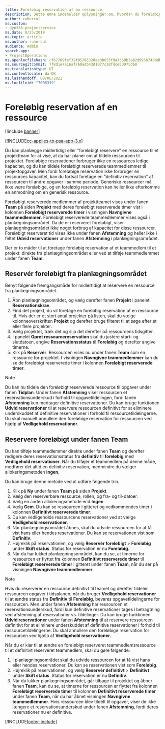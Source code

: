```yaml
---
title: Foreløbig reservation af en ressource
description: Dette emne indeholder oplysninger om, hvordan du foreløbigt planlægger eller foreløbigt reserverer projektteammedlemmer.
author: ruhercul
ms.custom:
- dyn365-projectservice
ms.date: 9/25/2019
ms.topic: article
ms.author: ruhercul
audience: Admin
search.app:
- ProjectOperations
ms.openlocfilehash: cf67769fef39f95785320ae38055f0a3359b3a82d996b740bdb5d51e864f3d56
ms.sourcegitcommit: 7f8d1e7a16af769adb43d1877c28fdce53975db8
ms.translationtype: HT
ms.contentlocale: da-DK
ms.lasthandoff: 08/06/2021
ms.locfileid: "7005339"
---
```

# <a name="soft-book-a-resource"></a>Foreløbig reservation af en ressource

[!include [banner](../includes/psa-now-project-operations.md)]

[!INCLUDE[cc-applies-to-psa-app-3.x](../includes/cc-applies-to-psa-app-3x.md)]

Du kan planlægge midlertidigt eller "foreløbigt reservere" en ressource til et projektteam for at vise, at du har planer om at tildele ressourcen til projektet. Foreløbige reservationer forbruger ikke en ressources ledige kapacitet, og du kan tildele foreløbigt reserverede teammedlemmer til projektopgaver. Men fordi foreløbige reservation ikke forbruger en ressources kapacitet, kan du fortsat foretage en "definitiv reservation" af ressourcen til andre opgaver i samme periode. Generiske ressourcer må ikke være foreløbige, og en foreløbig reservation kan heller ikke efterkomme en anmodning om en generisk ressource.

Foreløbigt reserverede medlemmer af projektteamet vises under fanen **Team** på siden **Projekt** med deres foreløbigt reserverede timer vist i kolonnen **Foreløbigt reserverede timer** i visningen **Navngivne teammedlemmer**. Foreløbigt reserverede teammedlemmer vises også i planlægningsområdet. Da de er reserveret foreløbigt, viser planlægningsområdet ikke noget forbrug af kapacitet for disse ressourcer. Foreløbigt reserveret tid vises ikke under fanen **Afstemning** og heller ikke i feltet **Udvid reservationer** under fanen **Afstemning** i planlægningsområdet. 

Der er to måder til at foretage foreløbig reservation af et teammedlem til et projekt: direkte fra planlægningsområdet eller ved at tilføje teammedlemmet under fanen **Team**. 

## <a name="soft-book-from-the-schedule-board"></a>Reservér foreløbigt fra planlægningsområdet
Benyt følgende fremgangsmåde for midlertidigt at reservere en ressource fra planlægningsområdet. 

1. Åbn planlægningsområdet, og vælg derefter fanen **Projekt** i panelet **Reservationskrav**.
2. Find det projekt, du vil foretage en foreløbig reservation af en ressource til. Hvis der er et stort antal projekter på listen, skal du vælge kolonneoverskriften **Projekt** og derefter bruge filteret til at søge efter et eller flere projekter.
3. Vælg projektet, træk det og slip det derefter på ressourcens tidsgitter.
5. I panelet **Opret ressourcereservation** skal du justere start- og slutdatoen, angive **Reservationsstatus** til **Foreløbig** og derefter angive timerne. 
6. Klik på **Reservér**. Ressourcen vises nu under fanen **Team** som en ressource for projektet. I visningen **Navngivne teammedlemmer** kan du se de foreløbigt reserverede timer i kolonnen **Foreløbigt reserverede timer**.

> [!NOTE]
> Du kan nu tildele den foreløbigt reserverede ressource til opgaver under fanen **Tidplan**. Under fanen **Afstemning** viser ressourcen et reservationsunderskud i forhold til opgavetildelingen, fordi fanen **Afstemning** kun medtager definitive reservationer. Du kan bruge funktionen **Udvid reservationer** til at reservere ressourcen definitivt for at eliminere underskuddet af definitive reservationer i forhold til ressourcetildelingerne. Du skal manuelt annullere den foreløbige reservation for ressourcen ved hjælp af **Vedligehold reservationer**.

## <a name="soft-book-on-the-team-tab"></a>Reservere foreløbigt under fanen Team

Du kan tilføje teammedlemmer direkte under fanen **Team** og derefter redigere deres reservationsstatus fra **definitiv** til **foreløbig** med **Vedligehold reservationer**. Når du tilføjer et teammedlem på denne måde, medfører det altid en definitiv reservation, medmindre du vælger allokeringsmetoden **Ingen**.

Du kan bruge denne metode ved at udføre følgende trin.

1. Klik på **Ny** under fanen **Team** på siden **Projekt**.
2. Vælg den reserverbare ressource, rollen, og fra- og til-datoer.
3. Vælg en anden allokeringsmetode end **Ingen**.
4. Vælg **Gem**. Du kan se ressourcen i gitteret og vedkommendes timer i kolonnen **Definitivt reserverede timer**.
5. Du kan vedligeholde ressourcens reservationer ved at vælge **Vedligehold reservationer**.
6. Når planlægningsområdet åbnes, skal du udvide ressourcen for at få vist hans eller hendes reservationer. Du kan se reservationen vist som **Definitiv**.
7. Højreklik på reservationen, og vælg **Reservér foreløbigt** \> **Foreløbig** under **Skift status**. Status for reservation er nu **Foreløbig**.
8. Når du har lukket planlægningsområdet, kan du se, at timerne for ressourcen er flyttet fra kolonnen **Definitivt reserverede timer** til **Foreløbigt reserverede timer** i gitteret under fanen **Team**, når du ser på visningen **Navngivne teammedlemmer**.

> [!NOTE]
> Hvis du reserverer en ressource definitivt til teamet og derefter tildeler ressourcen opgaver i tidsplanen, når du bruger **Vedligehold reservationer** til at ændre status fra **Definitiv** til **Foreløbig**, bevares opgavetildelingerne for ressourcen. Men under fanen **Afstemning** har ressourcen et reservationsunderskud, fordi kun definitive reservationer tages i betragtning ved afstemning af reservationer vs. tildelinger. Du kan bruge funktionen **Udvid reservationer** under fanen **Afstemning** til at reservere ressourcen definitivt for at eliminere underskuddet af definitive reservationer i forhold til ressourcetildelingerne. Du skal annullere den foreløbige reservation for ressourcen ved hjælp af **Vedligehold reservationer**.

Når du er klar til at ændre en foreløbigt reserveret teammedlemsressource til et definitivt reserveret teammedlem, skal du gøre følgende:

1. I planlægningsområdet skal du udvide ressourcen for at få vist hans eller hendes reservationer. Du kan se reservationen vist som **Foreløbig**.
2. Højreklik på reservationen, og vælg **Reservér definitivt** \> **Definitivt** under **Skift status**. Status for reservation er nu **Definitiv**.
3. Når du lukker planlægningsområdet, går tilbage til projektet og åbner fanen **Team**, kan du se, at timerne for ressourcen er flyttet fra kolonnen **Foreløbigt reserverede timer** til kolonnen **Definitivt reserverede timer** under fanen **Team**, når du har åbnet visningen **Navngivne teammedlemmer**. Hvis ressourcen blev tildelt til opgaver, viser de ikke længere et reservationsunderskud under fanen **Afstemning**, fordi deres reservationer nu er definitive.



[!INCLUDE[footer-include](../includes/footer-banner.md)]